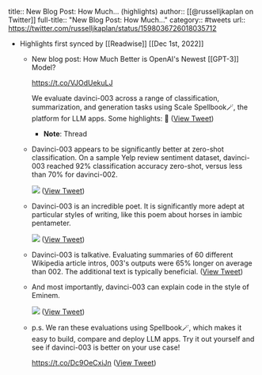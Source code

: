 title:: New Blog Post: How Much... (highlights)
author:: [[@russelljkaplan on Twitter]]
full-title:: "New Blog Post: How Much..."
category:: #tweets
url:: https://twitter.com/russelljkaplan/status/1598036726018035712

- Highlights first synced by [[Readwise]] [[Dec 1st, 2022]]
	- New blog post: How Much Better is OpenAI's Newest [[GPT-3]] Model?
	  
	  https://t.co/VJOdUekuLJ
	  
	  We evaluate davinci-003 across a range of classification, summarization, and generation tasks using Scale Spellbook🪄, the platform for LLM apps. Some highlights: 🧵 ([View Tweet](https://twitter.com/russelljkaplan/status/1598036726018035712))
		- **Note**: Thread
	- Davinci-003 appears to be significantly better at zero-shot classification. On a sample Yelp review sentiment dataset, davinci-003 reached 92% classification accuracy zero-shot, versus less than 70% for davinci-002. 
	  
	  ![](https://pbs.twimg.com/media/Fi1aBdqWAAA6aer.jpg) ([View Tweet](https://twitter.com/russelljkaplan/status/1598036730183286784))
	- Davinci-003 is an incredible poet. It is significantly more adept at particular styles of writing, like this poem about horses in iambic pentameter. 
	  
	  ![](https://pbs.twimg.com/media/Fi1ahdjXEAMOjZI.jpg) ([View Tweet](https://twitter.com/russelljkaplan/status/1598036734591533056))
	- Davinci-003 is talkative. Evaluating summaries of 60 different Wikipedia article intros, 003's outputs were 65% longer on average than 002. The additional text is typically beneficial. ([View Tweet](https://twitter.com/russelljkaplan/status/1598036737527537667))
	- And most importantly, davinci-003 can explain code in the style of Eminem. 
	  
	  ![](https://pbs.twimg.com/media/Fi1b2xfXEA0ymPB.jpg) ([View Tweet](https://twitter.com/russelljkaplan/status/1598036740408737792))
	- p.s. We ran these evaluations using Spellbook🪄, which makes it easy to build, compare and deploy LLM apps. Try it out yourself and see if davinci-003 is better on your use case!
	  
	  https://t.co/Dc9OeCxiJn ([View Tweet](https://twitter.com/russelljkaplan/status/1598036742405513216))